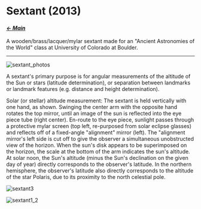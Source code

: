 # Sextant (2013)

#### _[&larr; Main](index.md)_

A wooden/brass/lacquer/mylar sextant made for an "Ancient Astronomies of the World" class at University of Colorado at Boulder.

---

![sextant_photos](https://github.com/user-attachments/assets/ec5bf9c6-dd60-4982-b582-adb192de8350)

A sextant's primary purpose is for angular measurements of the altitude of the Sun or stars (latitude determination), or separation between landmarks or landmark features (e.g. distance and height determination).

Solar (or stellar) altitude measurement: The sextant is held vertically with one hand, as shown. Swinging the center arm with the opposite hand rotates the top mirror, until an image of the sun is reflected into the eye piece tube (right center). En-route to the eye piece, sunlight passes through a protective mylar screen (top left, re-purposed from solar eclipse glasses) and reflects off of a fixed-angle "alignment" mirror (left). The "alignment mirror's left side is cut off to give the observer a simultaneous unobstructed view of the horizon. When the sun's disk appears to be superimposed on the horizon, the scale at the bottom of the arm indicates the sun's altitude. At solar noon, the Sun's altitude (minus the Sun's declination on the given day of year) directly corresponds to the observer's latitude. In the northern hemisphere, the observer's latitude also directly corresponds to the altitude of the star Polaris, due to its proximity to the north celestial pole.

![sextant3](https://github.com/user-attachments/assets/257a114a-067f-4667-9c18-8c9fdcbd4833)

![sextant1_2](https://github.com/user-attachments/assets/c7e733c4-6a2c-42f3-9ef4-337279f99da3)


